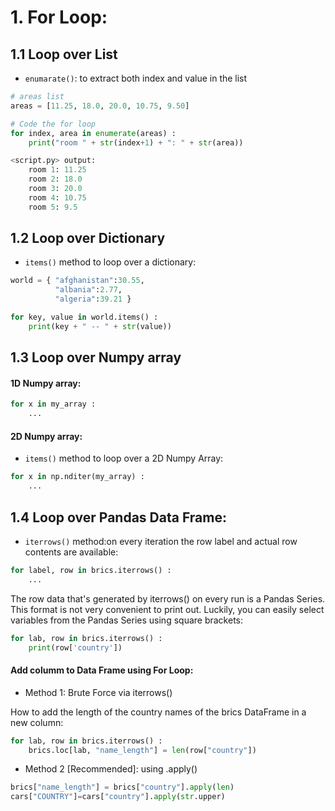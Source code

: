 # 1. For Loop:
## 1.1 Loop over List
* `enumarate()`: to extract both index and value in the list

```Python
# areas list
areas = [11.25, 18.0, 20.0, 10.75, 9.50]

# Code the for loop
for index, area in enumerate(areas) :
    print("room " + str(index+1) + ": " + str(area))

<script.py> output:
    room 1: 11.25
    room 2: 18.0
    room 3: 20.0
    room 4: 10.75
    room 5: 9.5
```
## 1.2 Loop over Dictionary

* `items()` method to loop over a dictionary:
```Python
world = { "afghanistan":30.55, 
          "albania":2.77,
          "algeria":39.21 }

for key, value in world.items() :
    print(key + " -- " + str(value))
```

## 1.3 Loop over Numpy array
#### 1D Numpy array:
```Python
for x in my_array :
    ...
```
#### 2D Numpy array:
* `items()` method to loop over a 2D Numpy Array:
```Python
for x in np.nditer(my_array) :
    ...
```

## 1.4 Loop over Pandas Data Frame:

* `iterrows()` method:on every iteration the row label and actual row contents are available:

```Python
for label, row in brics.iterrows() :
    ...
```
The row data that's generated by iterrows() on every run is a Pandas Series. This format is not very convenient to print out. Luckily, you can easily select variables from the Pandas Series using square brackets:

```Python
for lab, row in brics.iterrows() :
    print(row['country'])
```

#### Add columm to Data Frame using For Loop:
* Method 1: Brute Force via iterrows()

How to add the length of the country names of the brics DataFrame in a new column:
```Python
for lab, row in brics.iterrows() :
    brics.loc[lab, "name_length"] = len(row["country"])
```

* Method 2 [Recommended]: using .apply()

```Python
brics["name_length"] = brics["country"].apply(len)
cars["COUNTRY"]=cars["country"].apply(str.upper)
```
